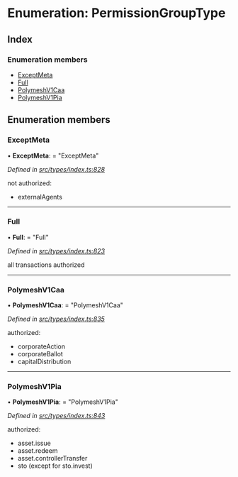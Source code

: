 # Enumeration: PermissionGroupType

## Index

### Enumeration members

* [ExceptMeta](permissiongrouptype.md#exceptmeta)
* [Full](permissiongrouptype.md#full)
* [PolymeshV1Caa](permissiongrouptype.md#polymeshv1caa)
* [PolymeshV1Pia](permissiongrouptype.md#polymeshv1pia)

## Enumeration members

###  ExceptMeta

• **ExceptMeta**: = "ExceptMeta"

*Defined in [src/types/index.ts:828](https://github.com/PolymathNetwork/polymesh-sdk/blob/da0f7fd7/src/types/index.ts#L828)*

not authorized:
  - externalAgents

___

###  Full

• **Full**: = "Full"

*Defined in [src/types/index.ts:823](https://github.com/PolymathNetwork/polymesh-sdk/blob/da0f7fd7/src/types/index.ts#L823)*

all transactions authorized

___

###  PolymeshV1Caa

• **PolymeshV1Caa**: = "PolymeshV1Caa"

*Defined in [src/types/index.ts:835](https://github.com/PolymathNetwork/polymesh-sdk/blob/da0f7fd7/src/types/index.ts#L835)*

authorized:
  - corporateAction
  - corporateBallot
  - capitalDistribution

___

###  PolymeshV1Pia

• **PolymeshV1Pia**: = "PolymeshV1Pia"

*Defined in [src/types/index.ts:843](https://github.com/PolymathNetwork/polymesh-sdk/blob/da0f7fd7/src/types/index.ts#L843)*

authorized:
  - asset.issue
  - asset.redeem
  - asset.controllerTransfer
  - sto (except for sto.invest)
